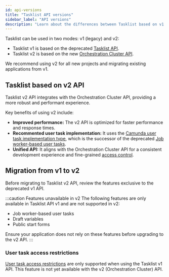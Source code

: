 ```yaml
---
id: api-versions
title: "Tasklist API versions"
sidebar_label: "API versions"
description: "Learn about the differences between Tasklist based on v1 and v2 API, and how to migrate."
---
```


Tasklist can be used in two modes: v1 (legacy) and v2:

- Tasklist v1 is based on the deprecated [Tasklist API](../../apis-tools/tasklist-api-rest/tasklist-api-rest-overview.md).
- Tasklist v2 is based on the new [Orchestration Cluster API](../../apis-tools/orchestration-cluster-api-rest/orchestration-cluster-api-rest-overview.md).

We recommend using v2 for all new projects and migrating existing applications from v1.

## Tasklist based on v2 API

Tasklist v2 API integrates with the Orchestration Cluster API, providing a more robust and performant experience.

Key benefits of using v2 include:

- **Improved performance:** The v2 API is optimized for faster performance and response times.
- **Recommented user task implementation:** It uses the [Camunda user task implementation type](components/modeler/bpmn/user-tasks/user-tasks.md#camunda-user-tasks), which is the successor of the deprecated [Job worker-based user tasks](components/modeler/bpmn/user-tasks/user-tasks.md#job-worker-implementation).
- **Unified API:** It aligns with the Orchestration Cluster API for a consistent development experience and fine-grained [access control](components/concepts/access-control/access-control-overview.md).

## Migration from v1 to v2

Before migrating to Tasklist v2 API, review the features exclusive to the deprecated v1 API.

:::caution Features unavailable in v2
The following features are only available in Tasklist API v1 and are not supported in v2:

- Job worker-based user tasks
- Draft variables
- Public start forms

Ensure your application does not rely on these features before upgrading to the v2 API.
:::

### User task access restrictions

[User task access restrictions](./user-task-access-restrictions.md) are only supported when using the Tasklist v1 API. This feature is not yet available with the v2 (Orchestration Cluster) API.
